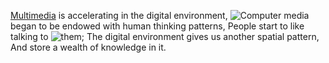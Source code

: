 [Multimedia](https://youtu.be/xS4go60EJEI) is accelerating in the digital environment,
![Computer media](https://thumbs.dreamstime.com/b/hand-writing-notebook-computer-media-icons-symbols-comming-out-49022361.jpg) began to be endowed with human thinking patterns,
People start to like talking to ![them](https://upload.wikimedia.org/wikipedia/commons/7/79/ELIZA_conversation.png);
The digital environment gives us another spatial pattern,
And store a wealth of knowledge in it.
